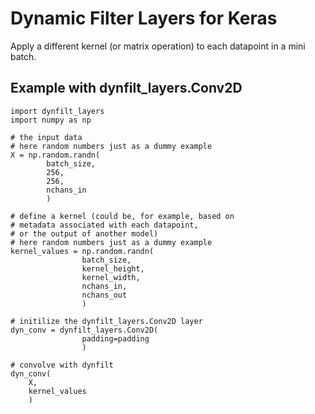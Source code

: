 # Dynamic Filter Layers for Keras

Apply a different kernel (or matrix operation) to each datapoint in a mini batch. 

## Example with dynfilt_layers.Conv2D
```
import dynfilt_layers
import numpy as np

# the input data
# here random numbers just as a dummy example
X = np.random.randn(
		batch_size,
		256,
		256,
		nchans_in
		)

# define a kernel (could be, for example, based on 
# metadata associated with each datapoint,
# or the output of another model)
# here random numbers just as a dummy example
kernel_values = np.random.randn(
				batch_size,
				kernel_height, 
				kernel_width, 
				nchans_in,
				nchans_out
				)

# initilize the dynfilt_layers.Conv2D layer
dyn_conv = dynfilt_layers.Conv2D(
				padding=padding
				)

# convolve with dynfilt
dyn_conv(
	X, 
	kernel_values
	)
```
